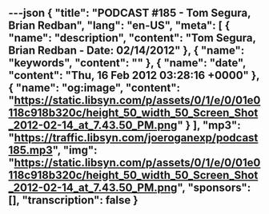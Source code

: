 ---json
{
  "title": "PODCAST #185 - Tom Segura, Brian Redban",
  "lang": "en-US",
  "meta": [
    {
      "name": "description",
      "content": "Tom Segura, Brian Redban - Date: 02/14/2012"
    },
    {
      "name": "keywords",
      "content": ""
    },
    {
      "name": "date",
      "content": "Thu, 16 Feb 2012 03:28:16 +0000"
    },
    {
      "name": "og:image",
      "content": "https://static.libsyn.com/p/assets/0/1/e/0/01e0118c918b320c/height_50_width_50_Screen_Shot_2012-02-14_at_7.43.50_PM.png"
    }
  ],
  "mp3": "https://traffic.libsyn.com/joeroganexp/podcast185.mp3",
  "img": "https://static.libsyn.com/p/assets/0/1/e/0/01e0118c918b320c/height_50_width_50_Screen_Shot_2012-02-14_at_7.43.50_PM.png",
  "sponsors": [],
  "transcription": false
}
---
<episode-header />

<timemark seconds="0" />

<transcribe-call-to-action />

<episode-footer />